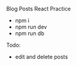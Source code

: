 Blog Posts React Practice

-   npm i
-   npm run dev
-   npm run db

Todo:

-   edit and delete posts
